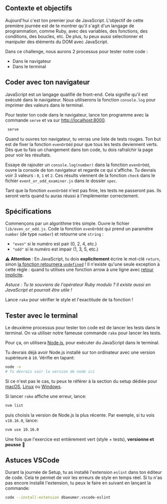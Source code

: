 ## Contexte et objectifs

Aujourd'hui c'est ton premier jour de JavaScript. L'objectif de cette première journée est de te montrer qu'il s'agit d'un langage de programmation, comme Ruby, avec des variables, des fonctions, des conditions, des boucles, etc. De plus, tu peux aussi sélectionner et manipuler des éléments du DOM avec JavaScript.

Dans ce challenge, nous aurons 2 processus pour tester notre code :
- Dans le navigateur
- Dans le terminal

## Coder avec ton navigateur

JavaScript est un langage qualifié de front-end. Cela signifie qu'il est exécuté dans le navigateur. Nous utiliserons la fonction `console.log` pour imprimer des valeurs dans le terminal.

Pour tester ton code dans le navigateur, lance ton programme avec la commande `serve` et va sur [http://localhost:8000](http://localhost:8000).

```bash
 serve
```

Quand tu ouvres ton navigateur, tu verras une liste de tests rouges. Ton but est de fixer la fonction `evenOrOdd` pour que tous les tests deviennent verts. Dès que tu fais un changement dans ton code, tu dois rafraîchir la page pour voir les résultats.

Essaye de rajouter un `console.log(number)` dans la fonction `evenOrOdd`, ouvre la console de ton navigateur et regarde ce qui s'affiche. Tu devrais voir 3 valeurs : `0`, `1` et `2`. Ces résults viennent de la fonction `check` dans le fichier `event_or_odd_examiner.js` dans le dossier `spec`.

Tant que la fonction `evenOrOdd` n'est pas finie, les tests ne passeront pas. Ils seront verts quand tu auras réussi à l'implémenter correctement.

## Spécifications

Commençons par un algorithme très simple. Ouvre le fichier `lib/even_or_odd.js`. Code la fonction `evenOrOdd` qui prend un paramètre `number` (de type `number`) et retourne une `string` :

- `"even"` si le numéro est pair (0, 2, 4, etc.)
- `"odd"` si le numéro est impair (1, 3, 5, etc.)

**⚠️ Attention** : En JavaScript, tu dois **explicitement** écrire le mot-clé `return`, sinon [la fonction retournera `undefined`](https://developer.mozilla.org/en-US/docs/Web/JavaScript/Reference/Statements/return#Syntax) ! Il n'existe qu'une seule exception à cette règle : quand tu utilises une fonction arrow à une ligne avec [retour implicite](https://developer.mozilla.org/en-US/docs/Web/JavaScript/Reference/Functions/Arrow_functions#Function_body).

_Astuce : Tu te souviens de l'opérateur Ruby modulo ? Il existe aussi en JavaScript et pourrait être utile !_

Lance `rake` pour vérifier le style et l'exactitude de ta fonction !

## Tester avec le terminal

Le deuxième processus pour tester ton code est de lancer les tests dans le terminal. On va utiliser notre fameuse commande `rake` pour lancer les tests.

Pour ça, on utilisera [Node.js](https://nodejs.org/en/), pour exécuter du JavaScript dans le terminal.

Tu devrais déjà avoir Node.js installé sur ton ordinateur avec une version supérieure à `10`. Vérifie en tapant:

```bash
node -v
# Tu devrais voir la version de node ici
```

Si ce n'est pas le cas, tu peux te référer à la section du setup dédiée pour [macOS](https://github.com/lewagon/setup/blob/master/macos.md#nodejs), [Linux](https://github.com/lewagon/setup/blob/master/ubuntu.md#nodejs) ou [Windows](https://github.com/lewagon/setup/blob/master/windows.md#nodejs).

Si lancer `rake` affiche une erreur, lance:
```bash
nvm list
```
puis choisis la version de Node.js la plus récente. Par exemple, si tu vois `v10.16.0`, lance:
```bash
nvm use 10.16.0
```

Une fois que l'exercice est entièrement vert (style + tests), **versionne et pousse** 🙏

## Astuces VSCode

Durant la journée de Setup, tu as installé l'extension `eslint` dans ton éditeur de code. Cela te permet de voir les erreurs de style en temps réel. Si tu n'as pas encore installé l'extension, tu peux le faire en suivant en lançant la commande:

```bash
code --install-extension dbaeumer.vscode-eslint
```
